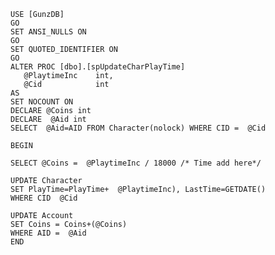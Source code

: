     USE [GunzDB]
    GO
    SET ANSI_NULLS ON
    GO
    SET QUOTED_IDENTIFIER ON
    GO
    ALTER PROC [dbo].[spUpdateCharPlayTime]
       @PlaytimeInc    int,
       @Cid            int
    AS
    SET NOCOUNT ON
    DECLARE @Coins int
    DECLARE  @Aid int
    SELECT  @Aid=AID FROM Character(nolock) WHERE CID =  @Cid

    BEGIN

    SELECT @Coins =  @PlaytimeInc / 18000 /* Time add here*/

    UPDATE Character 
    SET PlayTime=PlayTime+  @PlaytimeInc), LastTime=GETDATE() 
    WHERE CID  @Cid

    UPDATE Account 
    SET Coins = Coins+(@Coins) 
    WHERE AID =  @Aid
    END
